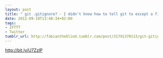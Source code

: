 ```yaml
---
layout: post
title: " git .gitignore? - I didn't know how to tell git to except a file from the ignore."
date: 2012-09-18T13:48:34+02:00
tags:
- IFTTT
- Twitter
tumblr_url: http://fabiantheblind.tumblr.com/post/31791370113/git-gitignore-i-didnt-know-how-to-tell-git-to
---
```

http://bit.ly/U7ZzlP
